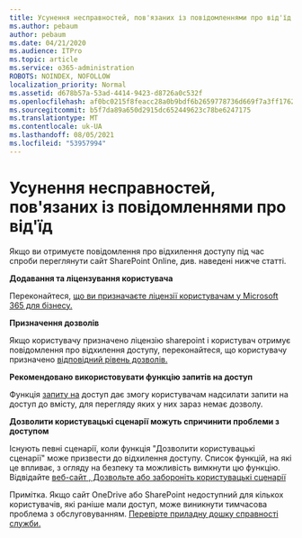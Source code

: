 ```yaml
---
title: Усунення несправностей, пов'язаних із повідомленнями про від'їд
ms.author: pebaum
author: pebaum
ms.date: 04/21/2020
ms.audience: ITPro
ms.topic: article
ms.service: o365-administration
ROBOTS: NOINDEX, NOFOLLOW
localization_priority: Normal
ms.assetid: d678b57a-53ad-4414-9423-d8726a0c532f
ms.openlocfilehash: af0bc0215f8feacc28a0b9bdf6b2659778736d669f7a3ff17628401e23d5fb6f
ms.sourcegitcommit: b5f7da89a650d2915dc652449623c78be6247175
ms.translationtype: MT
ms.contentlocale: uk-UA
ms.lasthandoff: 08/05/2021
ms.locfileid: "53957994"
---
```

# <a name="troubleshoot-access-denied-messages"></a>Усунення несправностей, пов'язаних із повідомленнями про від'їд

Якщо ви отримуєте повідомлення про відхилення доступу під час спроби переглянути сайт SharePoint Online, див. наведені нижче статті.

**Додавання та ліцензування користувача**

Переконайтеся, [що ви призначаєте ліцензії користувачам у Microsoft 365 для бізнесу.](https://docs.microsoft.com/microsoft-365/admin/add-users/add-users)

**Призначення дозволів**

Якщо користувачу призначено ліцензію sharepoint і користувач отримує повідомлення про відхилення доступу, переконайтеся, що користувачу призначено [відповідний рівень дозволів.](https://docs.microsoft.com/sharepoint/understanding-permission-levels)

**Рекомендовано використовувати функцію запитів на доступ**

Функція [запиту на](https://support.office.com/article/Set-up-and-manage-access-requests-94B26E0B-2822-49D4-929A-8455698654B3) доступ дає змогу користувачам надсилати запити на доступ до вмісту, для перегляду яких у них зараз немає дозволу. 

**Дозволити користувацькі сценарії можуть спричинити проблеми з доступом**

Існують певні сценарії, коли функція "Дозволити користувацькі сценарії" може призвести до відхилення доступу. Список функцій, на які це впливає, з огляду на безпеку та можливість вимкнути цю функцію. Відвідайте [веб-сайт , Дозвольте або забороніть користувацькі сценарії](https://docs.microsoft.com/sharepoint/allow-or-prevent-custom-script)

Примітка. Якщо сайт OneDrive або SharePoint недоступний для кількох користувачів, які раніше мали доступ, може виникнути тимчасова проблема з обслуговуванням. [Перевірте приладну дошку справності служби.](https://portal.office.com/adminportal/home#/servicehealth)


  

